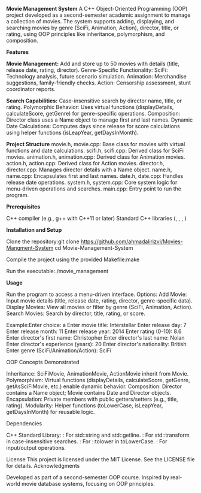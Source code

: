 **Movie Management System**
A C++ Object-Oriented Programming (OOP) project developed as a second-semester academic assignment to manage a collection of movies. The system supports adding, displaying, and searching movies by genre (SciFi, Animation, Action), director, title, or rating, using OOP principles like inheritance, polymorphism, and composition.

**Features**

**Movie Management:**
Add and store up to 50 movies with details (title, release date, rating, director).
Genre-Specific Functionality:
SciFi: Technology analysis, future scenario simulation.
Animation: Merchandise suggestions, family-friendly checks.
Action: Censorship assessment, stunt coordinator reports.

**Search Capabilities:**
Case-insensitive search by director name, title, or rating.
Polymorphic Behavior: Uses virtual functions (displayDetails, calculateScore, getGenre) for genre-specific operations.
Composition: Director class uses a Name object to manage first and last names.
Dynamic Date Calculations: Computes days since release for score calculations using helper functions (isLeapYear, getDaysInMonth).

**Project Structure**
movie.h, movie.cpp: Base class for movies with virtual functions and date calculations.
scifi.h, scifi.cpp: Derived class for SciFi movies.
animation.h, animation.cpp: Derived class for Animation movies.
action.h, action.cpp: Derived class for Action movies.
director.h, director.cpp: Manages director details with a Name object.
name.h, name.cpp: Encapsulates first and last names.
date.h, date.cpp: Handles release date operations.
system.h, system.cpp: Core system logic for menu-driven operations and searches.
main.cpp: Entry point to run the program.


**Prerequisites**

C++ compiler (e.g., g++ with C++11 or later)
Standard C++ libraries (<string>, <iostream>, <algorithm>, <cctype>)

**Installation and Setup**

Clone the repository:git clone https://github.com/ahmadalirizvi/Movies-Mangment-System
cd Movie-Management-System


Compile the project using the provided Makefile:make


Run the executable:./movie_management



**Usage**

Run the program to access a menu-driven interface.
Options:
Add Movie: Input movie details (title, release date, rating, director, genre-specific data).
Display Movies: View all movies or filter by genre (SciFi, Animation, Action).
Search Movies: Search by director, title, rating, or score.


Example:Enter choice: a
Enter movie title: Interstellar
Enter release day: 7
Enter release month: 11
Enter release year: 2014
Enter rating (0-10): 8.6
Enter director's first name: Christopher
Enter director's last name: Nolan
Enter director's experience (years): 20
Enter director's nationality: British
Enter genre (SciFi/Animation/Action): SciFi



OOP Concepts Demonstrated

Inheritance: SciFiMovie, AnimationMovie, ActionMovie inherit from Movie.
Polymorphism: Virtual functions (displayDetails, calculateScore, getGenre, getAsSciFiMovie, etc.) enable dynamic behavior.
Composition: Director contains a Name object; Movie contains Date and Director objects.
Encapsulation: Private members with public getters/setters (e.g., title, rating).
Modularity: Helper functions (toLowerCase, isLeapYear, getDaysInMonth) for reusable logic.

Dependencies

C++ Standard Library:
<string>: For std::string and std::getline.
<algorithm>: For std::transform in case-insensitive searches.
<cctype>: For ::tolower in toLowerCase.
<iostream>: For input/output operations.



License
This project is licensed under the MIT License. See the LICENSE file for details.
Acknowledgments

Developed as part of a second-semester OOP course.
Inspired by real-world movie database systems, focusing on OOP principles.
